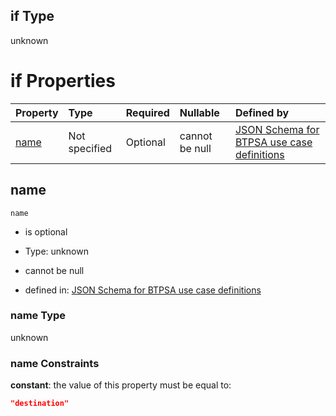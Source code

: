 ## if Type

unknown

# if Properties

| Property      | Type          | Required | Nullable       | Defined by                                                                                                                                                                                                        |
| :------------ | :------------ | :------- | :------------- | :---------------------------------------------------------------------------------------------------------------------------------------------------------------------------------------------------------------- |
| [name](#name) | Not specified | Optional | cannot be null | [JSON Schema for BTPSA use case definitions](btpsa-usecase-properties-services-items-allof-1-then-allof-35-if-properties-name.md "undefined#/properties/services/items/allOf/1/then/allOf/35/if/properties/name") |

## name



`name`

*   is optional

*   Type: unknown

*   cannot be null

*   defined in: [JSON Schema for BTPSA use case definitions](btpsa-usecase-properties-services-items-allof-1-then-allof-35-if-properties-name.md "undefined#/properties/services/items/allOf/1/then/allOf/35/if/properties/name")

### name Type

unknown

### name Constraints

**constant**: the value of this property must be equal to:

```json
"destination"
```
